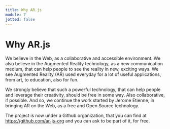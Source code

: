 ```yaml
---
title: Why AR.js
module: 7
jotted: false
---
```


# Why AR.js

We believe in the Web, as a collaborative and accessible environment. We also believe in the Augmented Reality technology, as a new communication medium, that can help people to see the reality in new, exciting ways. We see Augmented Reality (AR) used everyday for a lot of useful applications, from art, to education, also for fun.

We strongly believe that such a powerful technology, that can help people and leverage their creativity, should be free in some way. Also collaborative, if possible. And so, we continue the work started by Jerome Etienne, in bringing AR on the Web, as a free and Open Source technology.

The project is now under a Github organization, that you can find at <a href="https://github.com/ar-js-org" target="_new">https://github.com/ar-js-org</a> and you can ask to be part of it, for free.